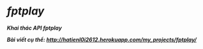 # ***fptplay***
***Khai thác API fptplay***

***Bài viết cụ thể: http://hatienl0i2612.herokuapp.com/my_projects/fptplay/***
